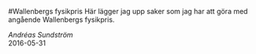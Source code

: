 #Wallenbergs fysikpris
Här lägger jag upp saker som jag har att göra med angående Wallenbergs fysikpris.

<i>Andréas Sundström</i>  
2016-05-31
